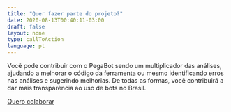 ```yaml
---
title: "Quer fazer parte do projeto?"
date: 2020-08-13T00:40:11-03:00
draft: false
layout: none
type: callToAction
language: pt
---
```

Você pode contribuir com o PegaBot sendo um multiplicador das análises, ajudando a melhorar o código da ferramenta ou mesmo identificando erros nas análises e sugerindo melhorias. De todas as formas, você contribuirá a dar mais transparência ao uso de bots no Brasil.

[Quero colaborar]('#')
